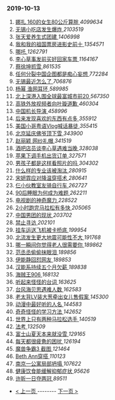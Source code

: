 ### 2019-10-13 
1. [ 娜扎 160的女生80公斤算胖 ](https://s.weibo.com/weibo?q=%E5%A8%9C%E6%89%8E%20160%E7%9A%84%E5%A5%B3%E7%94%9F80%E5%85%AC%E6%96%A4%E7%AE%97%E8%83%96&Refer=top) *4099634*
1. [ 无锡小吃店发生爆炸 ](https://s.weibo.com/weibo?q=%23%E6%97%A0%E9%94%A1%E5%B0%8F%E5%90%83%E5%BA%97%E5%8F%91%E7%94%9F%E7%88%86%E7%82%B8%23&Refer=top) *2103519*
1. [ 张天爱养生式团建 ](https://s.weibo.com/weibo?q=%E5%BC%A0%E5%A4%A9%E7%88%B1%E5%85%BB%E7%94%9F%E5%BC%8F%E5%9B%A2%E5%BB%BA&Refer=top) *1406998*
1. [ 我和我的祖国票房进影史前十 ](https://s.weibo.com/weibo?q=%23%E6%88%91%E5%92%8C%E6%88%91%E7%9A%84%E7%A5%96%E5%9B%BD%E7%A5%A8%E6%88%BF%E8%BF%9B%E5%BD%B1%E5%8F%B2%E5%89%8D%E5%8D%81%23&Refer=top) *1354571*
1. [ 哪吒 ](https://s.weibo.com/weibo?q=%23%E5%93%AA%E5%90%92%23&Refer=top) *1262791*
1. [ 李心草事发前买好回家车票 ](https://s.weibo.com/weibo?q=%23%E6%9D%8E%E5%BF%83%E8%8D%89%E4%BA%8B%E5%8F%91%E5%89%8D%E4%B9%B0%E5%A5%BD%E5%9B%9E%E5%AE%B6%E8%BD%A6%E7%A5%A8%23&Refer=top) *1164167*
1. [ 蔡徐坤抓雪 ](https://s.weibo.com/weibo?q=%23%E8%94%A1%E5%BE%90%E5%9D%A4%E6%8A%93%E9%9B%AA%23&Refer=top) *861535*
1. [ 任何分裂中国企图都是痴心妄想 ](https://s.weibo.com/weibo?q=%23%E4%BB%BB%E4%BD%95%E5%88%86%E8%A3%82%E4%B8%AD%E5%9B%BD%E4%BC%81%E5%9B%BE%E9%83%BD%E6%98%AF%E7%97%B4%E5%BF%83%E5%A6%84%E6%83%B3%23&Refer=top) *772284*
1. [ 无锡最近怎么了 ](https://s.weibo.com/weibo?q=%23%E6%97%A0%E9%94%A1%E6%9C%80%E8%BF%91%E6%80%8E%E4%B9%88%E4%BA%86%23&Refer=top) *706876*
1. [ 杨幂 渔网耳环 ](https://s.weibo.com/weibo?q=%E6%9D%A8%E5%B9%82%20%E6%B8%94%E7%BD%91%E8%80%B3%E7%8E%AF&Refer=top) *589985*
1. [ 北上深港入围全球最富城市前20 ](https://s.weibo.com/weibo?q=%23%E5%8C%97%E4%B8%8A%E6%B7%B1%E6%B8%AF%E5%85%A5%E5%9B%B4%E5%85%A8%E7%90%83%E6%9C%80%E5%AF%8C%E5%9F%8E%E5%B8%82%E5%89%8D20%23&Refer=top) *567350*
1. [ 高铁外放视频者向叶璇道歉 ](https://s.weibo.com/weibo?q=%23%E9%AB%98%E9%93%81%E5%A4%96%E6%94%BE%E8%A7%86%E9%A2%91%E8%80%85%E5%90%91%E5%8F%B6%E7%92%87%E9%81%93%E6%AD%89%23&Refer=top) *460304*
1. [ 中国机长导演 ](https://s.weibo.com/weibo?q=%23%E4%B8%AD%E5%9B%BD%E6%9C%BA%E9%95%BF%E5%AF%BC%E6%BC%94%23&Refer=top) *458996*
1. [ 后来发现喜欢的东西有点多 ](https://s.weibo.com/weibo?q=%23%E5%90%8E%E6%9D%A5%E5%8F%91%E7%8E%B0%E5%96%9C%E6%AC%A2%E7%9A%84%E4%B8%9C%E8%A5%BF%E6%9C%89%E7%82%B9%E5%A4%9A%23&Refer=top) *355912*
1. [ 美国小哥粤语Vlog喊话暴徒 ](https://s.weibo.com/weibo?q=%23%E7%BE%8E%E5%9B%BD%E5%B0%8F%E5%93%A5%E7%B2%A4%E8%AF%ADVlog%E5%96%8A%E8%AF%9D%E6%9A%B4%E5%BE%92%23&Refer=top) *355415*
1. [ 北京延庆佛爷顶下雪 ](https://s.weibo.com/weibo?q=%23%E5%8C%97%E4%BA%AC%E5%BB%B6%E5%BA%86%E4%BD%9B%E7%88%B7%E9%A1%B6%E4%B8%8B%E9%9B%AA%23&Refer=top) *343900*
1. [ 赵丽颖 网纱礼帽 ](https://s.weibo.com/weibo?q=%E8%B5%B5%E4%B8%BD%E9%A2%96%20%E7%BD%91%E7%BA%B1%E7%A4%BC%E5%B8%BD&Refer=top) *341519*
1. [ 酒吧店员谈李心草遇难当晚 ](https://s.weibo.com/weibo?q=%23%E9%85%92%E5%90%A7%E5%BA%97%E5%91%98%E8%B0%88%E6%9D%8E%E5%BF%83%E8%8D%89%E9%81%87%E9%9A%BE%E5%BD%93%E6%99%9A%23&Refer=top) *328038*
1. [ 苹果下调手机出货订单 ](https://s.weibo.com/weibo?q=%23%E8%8B%B9%E6%9E%9C%E4%B8%8B%E8%B0%83%E6%89%8B%E6%9C%BA%E5%87%BA%E8%B4%A7%E8%AE%A2%E5%8D%95%23&Refer=top) *327571*
1. [ 男孩子都是这样看照片的吗 ](https://s.weibo.com/weibo?q=%23%E7%94%B7%E5%AD%A9%E5%AD%90%E9%83%BD%E6%98%AF%E8%BF%99%E6%A0%B7%E7%9C%8B%E7%85%A7%E7%89%87%E7%9A%84%E5%90%97%23&Refer=top) *304302*
1. [ 什么样的专业该被淘汰 ](https://s.weibo.com/weibo?q=%23%E4%BB%80%E4%B9%88%E6%A0%B7%E7%9A%84%E4%B8%93%E4%B8%9A%E8%AF%A5%E8%A2%AB%E6%B7%98%E6%B1%B0%23&Refer=top) *280915*
1. [ 宋妍霏应对降温穿搭术 ](https://s.weibo.com/weibo?q=%23%E5%AE%8B%E5%A6%8D%E9%9C%8F%E5%BA%94%E5%AF%B9%E9%99%8D%E6%B8%A9%E7%A9%BF%E6%90%AD%E6%9C%AF%23&Refer=top) *280641*
1. [ 仨小伙教室友骑自行车 ](https://s.weibo.com/weibo?q=%23%E4%BB%A8%E5%B0%8F%E4%BC%99%E6%95%99%E5%AE%A4%E5%8F%8B%E9%AA%91%E8%87%AA%E8%A1%8C%E8%BD%A6%23&Refer=top) *262727*
1. [ 90后睡眠为何成为难题 ](https://s.weibo.com/weibo?q=%2390%E5%90%8E%E7%9D%A1%E7%9C%A0%E4%B8%BA%E4%BD%95%E6%88%90%E4%B8%BA%E9%9A%BE%E9%A2%98%23&Refer=top) *262211*
1. [ 电视剧的神奇魔力 ](https://s.weibo.com/weibo?q=%23%E7%94%B5%E8%A7%86%E5%89%A7%E7%9A%84%E7%A5%9E%E5%A5%87%E9%AD%94%E5%8A%9B%23&Refer=top) *228522*
1. [ 2小时跑完马拉松有多快 ](https://s.weibo.com/weibo?q=%232%E5%B0%8F%E6%97%B6%E8%B7%91%E5%AE%8C%E9%A9%AC%E6%8B%89%E6%9D%BE%E6%9C%89%E5%A4%9A%E5%BF%AB%23&Refer=top) *205065*
1. [ 中国男团的现状 ](https://s.weibo.com/weibo?q=%23%E4%B8%AD%E5%9B%BD%E7%94%B7%E5%9B%A2%E7%9A%84%E7%8E%B0%E7%8A%B6%23&Refer=top) *203702*
1. [ 禁止寻访 ](https://s.weibo.com/weibo?q=%23%E7%A6%81%E6%AD%A2%E5%AF%BB%E8%AE%BF%23&Refer=top) *202101*
1. [ 挂车运送飞机被卡桥底 ](https://s.weibo.com/weibo?q=%23%E6%8C%82%E8%BD%A6%E8%BF%90%E9%80%81%E9%A3%9E%E6%9C%BA%E8%A2%AB%E5%8D%A1%E6%A1%A5%E5%BA%95%23&Refer=top) *199954*
1. [ 北流发生更大地震可能性不大 ](https://s.weibo.com/weibo?q=%E5%8C%97%E6%B5%81%E5%8F%91%E7%94%9F%E6%9B%B4%E5%A4%A7%E5%9C%B0%E9%9C%87%E5%8F%AF%E8%83%BD%E6%80%A7%E4%B8%8D%E5%A4%A7&Refer=top) *191768*
1. [ 哪一瞬间你觉得老人很需要你 ](https://s.weibo.com/weibo?q=%23%E5%93%AA%E4%B8%80%E7%9E%AC%E9%97%B4%E4%BD%A0%E8%A7%89%E5%BE%97%E8%80%81%E4%BA%BA%E5%BE%88%E9%9C%80%E8%A6%81%E4%BD%A0%23&Refer=top) *189862*
1. [ 范丞丞偷偷抹眼泪 ](https://s.weibo.com/weibo?q=%23%E8%8C%83%E4%B8%9E%E4%B8%9E%E5%81%B7%E5%81%B7%E6%8A%B9%E7%9C%BC%E6%B3%AA%23&Refer=top) *189856*
1. [ 伊能静回怼网友 ](https://s.weibo.com/weibo?q=%23%E4%BC%8A%E8%83%BD%E9%9D%99%E5%9B%9E%E6%80%BC%E7%BD%91%E5%8F%8B%23&Refer=top) *189853*
1. [ 汉能系持续五个月欠薪 ](https://s.weibo.com/weibo?q=%23%E6%B1%89%E8%83%BD%E7%B3%BB%E6%8C%81%E7%BB%AD%E4%BA%94%E4%B8%AA%E6%9C%88%E6%AC%A0%E8%96%AA%23&Refer=top) *189838*
1. [ 海贼王906 ](https://s.weibo.com/weibo?q=%23%E6%B5%B7%E8%B4%BC%E7%8E%8B906%23&Refer=top) *168132*
1. [ 听起来怪怪的台词 ](https://s.weibo.com/weibo?q=%23%E5%90%AC%E8%B5%B7%E6%9D%A5%E6%80%AA%E6%80%AA%E7%9A%84%E5%8F%B0%E8%AF%8D%23&Refer=top) *163625*
1. [ 台风海贝思遇难人数 ](https://s.weibo.com/weibo?q=%23%E5%8F%B0%E9%A3%8E%E6%B5%B7%E8%B4%9D%E6%80%9D%E9%81%87%E9%9A%BE%E4%BA%BA%E6%95%B0%23&Refer=top) *162583*
1. [ 老太背LV装大葱牵出女儿售假案 ](https://s.weibo.com/weibo?q=%23%E8%80%81%E5%A4%AA%E8%83%8CLV%E8%A3%85%E5%A4%A7%E8%91%B1%E7%89%B5%E5%87%BA%E5%A5%B3%E5%84%BF%E5%94%AE%E5%81%87%E6%A1%88%23&Refer=top) *145300*
1. [ 动漫中最好听的人名 ](https://s.weibo.com/weibo?q=%23%E5%8A%A8%E6%BC%AB%E4%B8%AD%E6%9C%80%E5%A5%BD%E5%90%AC%E7%9A%84%E4%BA%BA%E5%90%8D%23&Refer=top) *144583*
1. [ 奇奇怪怪的学习方法 ](https://s.weibo.com/weibo?q=%23%E5%A5%87%E5%A5%87%E6%80%AA%E6%80%AA%E7%9A%84%E5%AD%A6%E4%B9%A0%E6%96%B9%E6%B3%95%23&Refer=top) *142652*
1. [ 世界上只有两种马拉松选手 ](https://s.weibo.com/weibo?q=%23%E4%B8%96%E7%95%8C%E4%B8%8A%E5%8F%AA%E6%9C%89%E4%B8%A4%E7%A7%8D%E9%A9%AC%E6%8B%89%E6%9D%BE%E9%80%89%E6%89%8B%23&Refer=top) *140519*
1. [ 法考 ](https://s.weibo.com/weibo?q=%23%E6%B3%95%E8%80%83%23&Refer=top) *132509*
1. [ 富士山夏天本来就没雪 ](https://s.weibo.com/weibo?q=%E5%AF%8C%E5%A3%AB%E5%B1%B1%E5%A4%8F%E5%A4%A9%E6%9C%AC%E6%9D%A5%E5%B0%B1%E6%B2%A1%E9%9B%AA&Refer=top) *129165*
1. [ 每天都很疲惫的困扰 ](https://s.weibo.com/weibo?q=%23%E6%AF%8F%E5%A4%A9%E9%83%BD%E5%BE%88%E7%96%B2%E6%83%AB%E7%9A%84%E5%9B%B0%E6%89%B0%23&Refer=top) *126194*
1. [ 魔兽争霸3 截图 ](https://s.weibo.com/weibo?q=%E9%AD%94%E5%85%BD%E4%BA%89%E9%9C%B83%20%E6%88%AA%E5%9B%BE&Refer=top) *121464*
1. [ Beth Ann穿搭 ](https://s.weibo.com/weibo?q=Beth%20Ann%E7%A9%BF%E6%90%AD&Refer=top) *110123*
1. [ 南京一公寓局部坍塌 ](https://s.weibo.com/weibo?q=%23%E5%8D%97%E4%BA%AC%E4%B8%80%E5%85%AC%E5%AF%93%E5%B1%80%E9%83%A8%E5%9D%8D%E5%A1%8C%23&Refer=top) *107622*
1. [ 健康饮食能缓解抑郁症状 ](https://s.weibo.com/weibo?q=%23%E5%81%A5%E5%BA%B7%E9%A5%AE%E9%A3%9F%E8%83%BD%E7%BC%93%E8%A7%A3%E6%8A%91%E9%83%81%E7%97%87%E7%8A%B6%23&Refer=top) *95626*
1. [ 许昕一日夺两冠 ](https://s.weibo.com/weibo?q=%23%E8%AE%B8%E6%98%95%E4%B8%80%E6%97%A5%E5%A4%BA%E4%B8%A4%E5%86%A0%23&Refer=top) *89511* 

- [ < 上一页 ](https://github.com/able8/weibo-hot-record/blob/master/2019-10-12.md) -------- [ 下一页 > ](https://github.com/able8/weibo-hot-record/blob/master/2019-10-14.md)